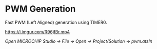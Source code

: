 # PWM Generation
Fast PWM (Left Aligned) generation using TIMER0. 

https://i.imgur.com/R96jfBr.mp4

*Open MICROCHIP Studio -> File -> Open -> Project/Solution -> pwm.atsln*